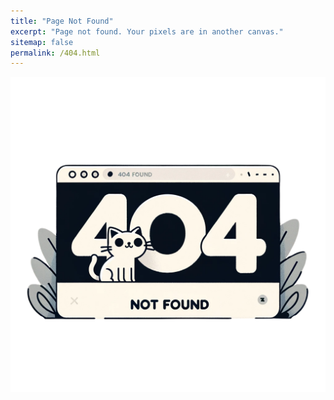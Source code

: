 ```yaml
---
title: "Page Not Found"
excerpt: "Page not found. Your pixels are in another canvas."
sitemap: false
permalink: /404.html
---
```


<img src="/images/404page.PNG">
<style>
    img { display : block;
    margin : auto;}
</style>
